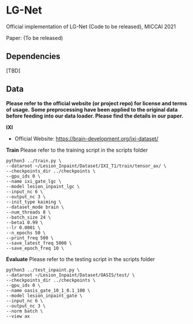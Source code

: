 # LG-Net

Official implementation of LG-Net (Code to be released), MICCAI 2021

Paper: (To be released)



<!-- ![LG-Net](./images/?.png) -->

## Dependencies

[TBD]

## Data

**Please refer to the official website (or project repo) for license and terms of usage.**
**Some preprocessing have been applied to the original data before feeding into our data loader. Please find the details in our paper.**

**IXI**

- Official Website: https://brain-development.org/ixi-dataset/


**Train**
Please refer to the training script in the scripts folder
```
python3 ../train.py \
--dataroot ~/Lesion_Inpaint/Dataset/IXI_T1/train/tensor_ax/ \
--checkpoints_dir ../checkpoints \
--gpu_ids 0 \
--name ixi_gate_lgc \
--model lesion_inpaint_lgc \
--input_nc 6 \
--output_nc 3 \
--init_type kaiming \
--dataset_mode brain \
--num_threads 8 \
--batch_size 24 \
--beta1 0.99 \
--lr 0.0001 \
--n_epochs 50 \
--print_freq 500 \
--save_latest_freq 5000 \
--save_epoch_freq 10 \
```

**Evaluate**
Please refer to the testing script in the scripts folder
```
python3 ../test_inpaint.py \
--dataroot ~/Lesion_Inpaint/Dataset/OASIS/test/ \
--checkpoints_dir ../checkpoints \
--gpu_ids 0 \
--name oasis_gate_10_1_0.1_100 \
--model lesion_inpaint_gate \
--input_nc 6 \
--output_nc 3 \
--norm batch \
--view ax
```

<!-- Our framework heavily brought from [CycleGAN](https://github.com/junyanz/pytorch-CycleGAN-and-pix2pix). We appreciate the authors for their contributions on a great open-source framework of deep learning! -->

<!-- ## Citation

If you find this repo useful in your work or research, please cite:

```

``` -->

